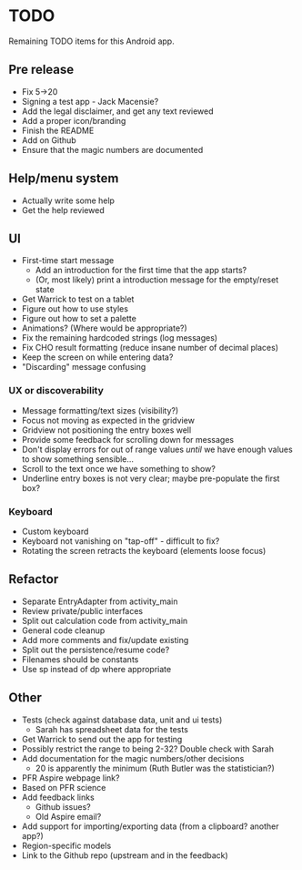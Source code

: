 # TODO

Remaining TODO items for this Android app.

## Pre release

- Fix 5->20
- Signing a test app - Jack Macensie?
- Add the legal disclaimer, and get any text reviewed
- Add a proper icon/branding
- Finish the README
- Add on Github
- Ensure that the magic numbers are documented

## Help/menu system

- Actually write some help
- Get the help reviewed


## UI

- First-time start message
  - Add an introduction for the first time that the app starts?
  - (Or, most likely) print a introduction message for the empty/reset state
- Get Warrick to test on a tablet
- Figure out how to use styles
- Figure out how to set a palette
- Animations? (Where would be appropriate?)
- Fix the remaining hardcoded strings (log messages)
- Fix CHO result formatting (reduce insane number of decimal places)
- Keep the screen on while entering data?
- "Discarding" message confusing

### UX or discoverability

- Message formatting/text sizes (visibility?)
- Focus not moving as expected in the gridview
- Gridview not positioning the entry boxes well
- Provide some feedback for scrolling down for messages
- Don't display errors for out of range values *until* we have enough values to
  show something sensible...
- Scroll to the text once we have something to show?
- Underline entry boxes is not very clear; maybe pre-populate the first box?

### Keyboard

- Custom keyboard
- Keyboard not vanishing on "tap-off" - difficult to fix?
- Rotating the screen retracts the keyboard (elements loose focus)


## Refactor

- Separate EntryAdapter from activity_main
- Review private/public interfaces
- Split out calculation code from activity_main
- General code cleanup
- Add more comments and fix/update existing
- Split out the persistence/resume code?
- Filenames should be constants
- Use sp instead of dp where appropriate 


## Other

- Tests (check against database data, unit and ui tests)
  - Sarah has spreadsheet data for the tests
- Get Warrick to send out the app for testing
- Possibly restrict the range to being 2-32? Double check with Sarah
- Add documentation for the magic numbers/other decisions
  - 20 is apparently the minimum (Ruth Butler was the statistician?)
- PFR Aspire webpage link?
- Based on PFR science
- Add feedback links
  - Github issues?
  - Old Aspire email?
- Add support for importing/exporting data (from a clipboard? another app?)
- Region-specific models
- Link to the Github repo (upstream and in the feedback)
